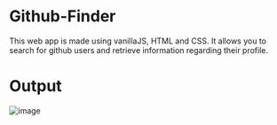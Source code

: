 # Github-Finder
This web app is made using vanillaJS, HTML and CSS.
It allows you to search for github users and retrieve information regarding their profile.
# Output
![image](https://github.com/17Shaibaz/github-finder/assets/110521117/757b93b0-3e43-4408-829e-b55996182eb7)
